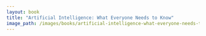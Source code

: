 ```yaml
---
layout: book
title: "Artificial Intelligence: What Everyone Needs to Know"
image_path: /images/books/artificial-intelligence-what-everyone-needs-to-know.jpg
---
```

